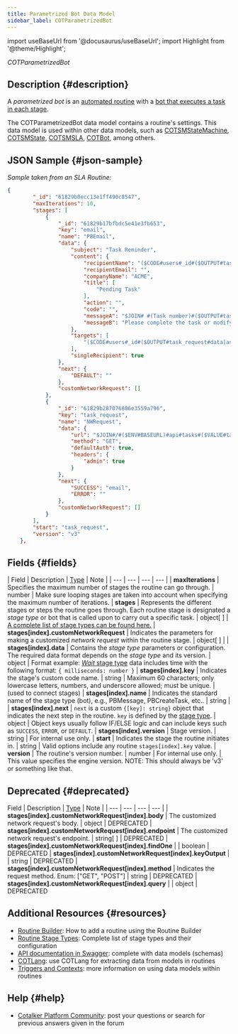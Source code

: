 ```yaml
---
title: Parametrized Bot Data Model
sidebar_label: COTParametrizedBot
---
```

import useBaseUrl from '@docusaurus/useBaseUrl'; 
import Highlight from '@theme/Highlight';

<span className="hero__subtitle"><em>COTParametrizedBot</em></span>
<br/>

## Description {#description}

A _parametrized bot_ is an [automated routine](/docs/documentation/automation/admin_routine) with a [bot that executes a task in each stage](/docs/documentation/automation/existing_routines).

The COTParametrizedBot data model contains a routine's settings. This data model is used within other data models, such as [COTSMStateMachine](/docs/documentation/models/tasks/model_statemachine), [COTSMState](/docs/documentation/models/tasks/model_state), [COTSMSLA](/docs/documentation/models/tasks/model_sla), [COTBot](/docs/documentation/models/automations/model_bots), among others.

## JSON Sample {#json-sample}

_Sample taken from an SLA Routine:_
```json
{
        "_id": "61829b0ecc13e1ff490c8547",
        "maxIterations": 10,
        "stages": [
            {
                "_id": "61829b17bfbdc5e41e3fb653",
                "key": "email",
                "name": "PBEmail",
                "data": {
                    "subject": "Task Reminder",
                    "content": {
                        "recipientName": "($CODE#users#_id#($OUTPUT#task_request#data|assignee))|name|names",
                        "recipientEmail": "",
                        "companyName": "ACME",
                        "title": [
                            "Pending Task"
                        ],
                        "action": "",
                        "code": "",
                        "messageA": "$JOIN# #(Task number)#($OUTPUT#task_request#data|serial)#($OUTPUT#task_request#data|name)#is still pending.",
                        "messageB": "Please complete the task or modify its end-date."
                    },
                    "targets": [
                        "($CODE#users#_id#($OUTPUT#task_request#data|assignee))|email"
                    ],
                    "singleRecipient": true
                },
                "next": {
                    "DEFAULT": ""
                },
                "customNetworkRequest": []
            },
            {
                "_id": "61829b287076806e3559a796",
                "key": "task_request",
                "name": "NWRequest",
                "data": {
                    "url": "$JOIN#/#($ENV#BASEURL)#api#tasks#($VALUE#taskGroupId)#task#($VALUE#taskId)",
                    "method": "GET",
                    "defaultAuth": true,
                    "headers": {
                        "admin": true
                    }
                },
                "next": {
                    "SUCCESS": "email",
                    "ERROR": ""
                },
                "customNetworkRequest": []
            }
        ],
        "start": "task_request",
        "version": "v3"
    },
```


## Fields {#fields}

| Field | Description | [Type](/docs/documentation/models/overview_model#data-types) | Note |
| --- | --- | --- | --- |
| **maxIterations** | Specifies the maximum number of stages the routine can go through. | number | Make sure looping stages are taken into account when specifying the maximum number of iterations.
| **stages** | Represents the different stages or steps the routine goes through. Each routine stage is designated a _stage type_ or bot that is called upon to carry out a specific task. | object[ ] | [A complete list of stage types can be found here.](/docs/documentation/automation/existing_routines)
| **stages[index].customNetworkRequest** | Indicates the parameters for making a customized _network request_ within the routine stage. | object[ ] |
| **stages[index].data** | Contains the _stage type_ parameters or configuration. The required data format depends on the _stage type_ and its version. | object | Format example: [_Wait_ stage type](https://doc.cotalker.com/docs/documentation/automation/bots/fcsleep) data includes time with the following format: `{ milliseconds: number }`
| **stages[index].key** | Indicates the stage's custom code name. | string | Maximum 60 characters; only lowercase letters, numbers, and underscore allowed; must be unique. | (used to connect stages)
| **stages[index].name** | Indicates the standard name of the stage type (bot), e.g., PBMessage, PBCreateTask, etc.. | string |
| **stages[index].next** | `next` is a custom `{[key]: string}` object that indicates the next step in the routine. `key` is defined by the [stage type](/docs/documentation/automation/existing_routines). | object | Object keys usually follow IF/ELSE logic and can include keys such as `SUCCESS`, `ERROR`, or `DEFAULT`.
| **stages[index].version** | Stage version. | string | For internal use only.
| **start** | Indicates the stage the routine initiates in. | string | Valid options include any routine `stages[index].key` value.
| **version** | The routine's version number. | number | For internal use only. | This value specifies the engine version. NOTE: This should always be 'v3' or something like that.

## Deprecated {#deprecated}

 Field | Description | [Type](/docs/documentation/models/overview_model#data-types) | Note |
| --- | --- | --- | --- |
| **stages[index].customNetworkRequest[index].body** | The customized network request's body. | object | DEPRECATED 
| **stages[index].customNetworkRequest[index].endpoint** | The customized network request's endpoint. | string[ ] | DEPRECATED
| **stages[index].customNetworkRequest[index].findOne** | | boolean | DEPRECATED
| **stages[index].customNetworkRequest[index].keyOutput** | | string | DEPRECATED
| **stages[index].customNetworkRequest[index].method** | Indicates the request method. Enum: ["GET", "POST"] | string | DEPRECATED
| **stages[index].customNetworkRequest[index].query** | | object | DEPRECATED


## Additional Resources {#resources}

- [Routine Builder](/docs/documentation/automation/admin_routine): How to add a routine using the Routine Builder
- [Routine Stage Types](/docs/documentation/automation/existing_routines): Complete list of stage types and their configuration
- [API documentation in Swagger](https://www.cotalker.com/swagger/core/?key=woubtjf4olr0t4zgutuwn6scbcm6hd3qh1cgl5obmohpbm3mfublnwcvv67lodgjvd3h86s9ppshtvmf95gepsqh6nizq9liu7f): complete with data models (schemas)
- [COTLang](/docs/documentation/automation/admin_cotlang): use COTLang for extracting data from models in routines
- [Triggers and Contexts](/docs/documentation/automation/triggers_and_contexts): more information on using data models within routines

## Help {#help}

- [Cotalker Platform Community](https://github.com/Cotalker/documentation/discussions): post your questions or search for previous answers given in the forum